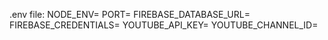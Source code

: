 .env file:
NODE_ENV=
PORT=
FIREBASE_DATABASE_URL=
FIREBASE_CREDENTIALS=
YOUTUBE_API_KEY=
YOUTUBE_CHANNEL_ID=

